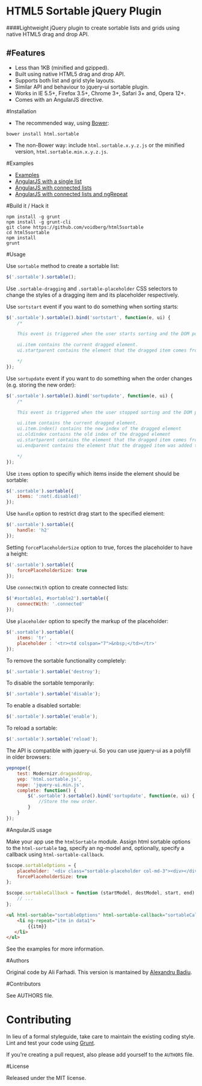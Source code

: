 HTML5 Sortable jQuery Plugin
============================

####Lightweight jQuery plugin to create sortable lists and grids using native HTML5 drag and drop API.

#Features
--------
* Less than 1KB (minified and gzipped).
* Built using native HTML5 drag and drop API.
* Supports both list and grid style layouts.
* Similar API and behaviour to jquery-ui sortable plugin.
* Works in IE 5.5+, Firefox 3.5+, Chrome 3+, Safari 3+ and, Opera 12+.
* Comes with an AngularJS directive.

#Installation

* The recommended way, using [Bower](http://bower.io):

``` 
bower install html.sortable 
```
* The non-Bower way: include ```html.sortable.x.y.z.js``` or the minified version, ```html.sortable.min.x.y.z.js```.


#Examples

* [Examples](http://htmlpreview.github.io/?https://github.com/voidberg/html5sortable/blob/master/examples/examples.html)
* [AngularJS with a single list](http://htmlpreview.github.io/?https://github.com/voidberg/html5sortable/blob/master/examples/angular-single.html)
* [AngularJS with connected lists](http://htmlpreview.github.io/?https://github.com/voidberg/html5sortable/blob/master/examples/angular-connected.html)
* [AngularJS with connected lists and ngRepeat](http://htmlpreview.github.io/?https://github.com/voidberg/html5sortable/blob/master/examples/angular-ngRepeat-connected.html)


#Build it / Hack it

```
npm install -g grunt
npm install -g grunt-cli
git clone https://github.com/voidberg/html5sortable
cd html5sortable
npm install
grunt
```

#Usage

Use `sortable` method to create a sortable list:

``` javascript
$('.sortable').sortable();
```
Use `.sortable-dragging` and `.sortable-placeholder` CSS selectors to change the styles of a dragging item and its placeholder respectively.

Use `sortstart` event if you want to do something when sorting starts:

``` javascript
$('.sortable').sortable().bind('sortstart', function(e, ui) {
    /*

    This event is triggered when the user starts sorting and the DOM position has not yet changed.

    ui.item contains the current dragged element.
    ui.startparent contains the element that the dragged item comes from

    */
});
```

Use `sortupdate` event if you want to do something when the order changes (e.g. storing the new order):

``` javascript
$('.sortable').sortable().bind('sortupdate', function(e, ui) {
    /*

    This event is triggered when the user stopped sorting and the DOM position has changed.

    ui.item contains the current dragged element.
    ui.item.index() contains the new index of the dragged element
    ui.oldindex contains the old index of the dragged element
    ui.startparent contains the element that the dragged item comes from
    ui.endparent contains the element that the dragged item was added to

    */
});
```

Use `items` option to specifiy which items inside the element should be sortable:

``` javascript
$('.sortable').sortable({
    items: ':not(.disabled)'
});
```
Use `handle` option to restrict drag start to the specified element:

``` javascript
$('.sortable').sortable({
    handle: 'h2'
});
```
Setting `forcePlaceholderSize` option to true, forces the placeholder to have a height:

``` javascript
$('.sortable').sortable({
    forcePlaceholderSize: true
});
```

Use `connectWith` option to create connected lists:

``` javascript
$('#sortable1, #sortable2').sortable({
    connectWith: '.connected'
});
```

Use `placeholder` option to specify the markup of the placeholder:

``` javascript
$('.sortable').sortable({
	items: 'tr' ,
	placeholder : '<tr><td colspan="7">&nbsp;</td></tr>'
});
```

To remove the sortable functionality completely:

``` javascript
$('.sortable').sortable('destroy');
```

To disable the sortable temporarily:

``` javascript
$('.sortable').sortable('disable');
```

To enable a disabled sortable:

``` javascript
$('.sortable').sortable('enable');
```

To reload a sortable:

``` javascript
$('.sortable').sortable('reload');
```

The API is compatible with jquery-ui. So you can use jquery-ui as a polyfill in older browsers:

``` javascript
yepnope({
    test: Modernizr.draganddrop,
    yep: 'html.sortable.js',
    nope: 'jquery-ui.min.js',
    complete: function() {
        $('.sortable').sortable().bind('sortupdate', function(e, ui) {
            //Store the new order.
        }
    }
});
```

#AngularJS usage

Make your app use the `htmlSortable` module. Assign html sortable options to the `html-sortable` tag, specify an ng-model and, optionally, specify a callback using `html-sortable-callback`.
``` javascript
$scope.sortableOptions = {
	placeholder: '<div class="sortable-placeholder col-md-3"><div></div></div>',
  	forcePlaceholderSize: true
};

$scope.sortableCallback = function (startModel, destModel, start, end) {
	// ...
};
```

``` html
<ul html-sortable="sortableOptions" html-sortable-callback="sortableCallback" ng-model='data1'>
	<li ng-repeat="itm in data1">
   		{{itm}}
   </li>
</ul>
```
See the examples for more information.

#Authors

Original code by Ali Farhadi. This version is mantained by [Alexandru Badiu](http://ctrlz.ro).

#Contributors

See AUTHORS file.

# Contributing

In lieu of a formal styleguide, take care to maintain the existing coding style. Lint and test your code using [Grunt](http://gruntjs.com/).

If you're creating a pull request, also please add yourself to the `AUTHORS` file.

#License

Released under the MIT license.
